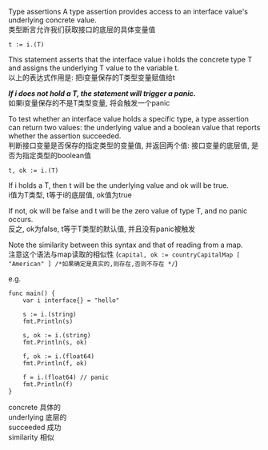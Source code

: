 Type assertions
A type assertion provides access to an interface value's underlying concrete value.   
类型断言允许我们获取接口的底层的具体变量值   
```golang
t := i.(T)
```
This statement asserts that the interface value i holds the concrete type T and assigns the underlying T value to the variable t.    
以上的表达式作用是: 把i变量保存的T类型变量赋值给t   

***If i does not hold a T, the statement will trigger a panic.***    
如果i变量保存的不是T类型变量, 将会触发一个panic    

To test whether an interface value holds a specific type, a type assertion can return two values: the underlying value and a boolean value that reports whether the assertion succeeded.     
判断接口变量是否保存的指定类型的变量值, 并返回两个值: 接口变量的底层值, 是否为指定类型的boolean值
```golang
t, ok := i.(T)
```
If i holds a T, then t will be the underlying value and ok will be true.    
i值为T类型, t等于i的底层值, ok值为true

If not, ok will be false and t will be the zero value of type T, and no panic occurs.    
反之, ok为false, t等于T类型的默认值, 并且没有panic被触发

Note the similarity between this syntax and that of reading from a map.    
注意这个语法与map读取的相似性  (``` capital, ok := countryCapitalMap [ "American" ] /*如果确定是真实的,则存在,否则不存在 */ ```)

e.g.
```golang
func main() {
	var i interface{} = "hello"

	s := i.(string)
	fmt.Println(s)

	s, ok := i.(string)
	fmt.Println(s, ok)

	f, ok := i.(float64)
	fmt.Println(f, ok)

	f = i.(float64) // panic
	fmt.Println(f)
}
```

concrete 具体的     
underlying 底层的     
succeeded 成功     
similarity  相似    

